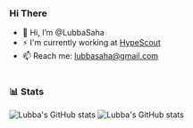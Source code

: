### Hi There

- 👋 Hi, I’m @LubbaSaha
- ⚡️ I'm currently working at <a href="https://www.hypescout.co/">HypeScout</a>
- 📫 Reach me: lubbasaha@gmail.com

#

### 📊 Stats

![Lubba's GitHub stats](https://github-readme-stats.vercel.app/api?username=LubbaSaha&show_icons=true&theme=radical&hide=stars,contribs&count_private=true)
![Lubba's GitHub stats](https://github-readme-stats.vercel.app/api/top-langs/?username=LubbaSaha&layout=compact&theme=radical)

#
